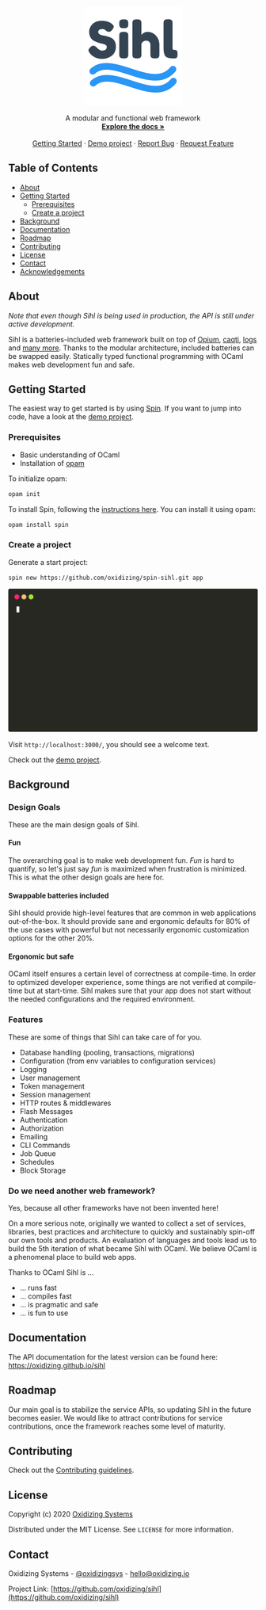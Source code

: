 <p align="center">
  <a href="https://github.com/oxidizing/sihl">
    <img src="images/logo.png" alt="Logo">
  </a>
  <p align="center">
    A modular and functional web framework
    <br />
    <a href="https://oxidizing.github.io/sihl">
    <strong>Explore the docs »</strong></a>
    <br />
    <br />
    <a href="https://github.com/oxidizing/sihl#getting-started">Getting Started</a>
    ·
    <a href="https://github.com/oxidizing/sihl-demo">Demo project</a>
    ·
    <a href="https://github.com/oxidizing/sihl/issues">Report Bug</a>
    ·
    <a href="https://github.com/oxidizing/sihl/issues">Request Feature</a>
  </p>
</p>

<!-- TABLE OF CONTENTS -->
## Table of Contents

* [About](#about)
* [Getting Started](#getting-started)
  * [Prerequisites](#prerequisites)
  * [Create a project](#create-a-project)
* [Background](#background)
* [Documentation](#documentation)
* [Roadmap](#roadmap)
* [Contributing](#contributing)
* [License](#license)
* [Contact](#contact)
* [Acknowledgements](#acknowledgements)

## About 

*Note that even though Sihl is being used in production, the API is still under active development.*

Sihl is a batteries-included web framework built on top of [Opium](https://github.com/rgrinberg/opium), [caqti](https://github.com/paurkedal/ocaml-caqti), [logs](https://erratique.ch/software/logs) and [many more](https://github.com/oxidizing/sihl/blob/master/dune-project). Thanks to the modular architecture, included batteries can be swapped easily. Statically typed functional programming with OCaml makes web development fun and safe.

## Getting Started

The easiest way to get started is by using [Spin](https://github.com/tmattio/spin). If you want to jump into code, have a look at the [demo project](https://github.com/oxidizing/sihl-demo).

### Prerequisites

* Basic understanding of OCaml 
* Installation of [opam](https://opam.ocaml.org/doc/Install.html)

To initialize opam:
```sh
opam init
```

To install Spin, following the [instructions here](https://github.com/tmattio/spin). You can install it using opam: 
```sh
opam install spin
```

### Create a project

Generate a start project:
```sh
spin new https://github.com/oxidizing/spin-sihl.git app
```

<p align="center">
  <a href="https://github.com/oxidizing/sihl">
    <img src="images/sihl-demo.svg" alt="Spin template for project generation.">
  </a>
</p>

Visit `http://localhost:3000/`, you should see a welcome text.

Check out the [demo project](https://github.com/oxidizing/sihl-demo). 

## Background

### Design Goals

These are the main design goals of Sihl.

#### Fun

The overarching goal is to make web development fun. *Fun* is hard to quantify, so let's just say *fun* is maximized when frustration is minimized. This is what the other design goals are here for.

#### Swappable batteries included

Sihl should provide high-level features that are common in web applications out-of-the-box. It should provide sane and ergonomic defaults for 80% of the use cases with powerful but not necessarily ergonomic customization options for the other 20%.

#### Ergonomic but safe

OCaml itself ensures a certain level of correctness at compile-time. In order to optimized developer experience, some things are not verified at compile-time but at start-time. Sihl makes sure that your app does not start without the needed configurations and the required environment.

### Features

These are some of things that Sihl can take care of for you.

- Database handling (pooling, transactions, migrations)
- Configuration (from env variables to configuration services)
- Logging
- User management
- Token management 
- Session management 
- HTTP routes & middlewares
- Flash Messages 
- Authentication
- Authorization
- Emailing
- CLI Commands
- Job Queue
- Schedules
- Block Storage

### Do we need another web framework?

Yes, because all other frameworks have not been invented here!

On a more serious note, originally we wanted to collect a set of services, libraries, best practices and architecture to quickly and sustainably spin-off our own tools and products. 
An evaluation of languages and tools lead us to build the 5th iteration of what became Sihl with OCaml. We believe OCaml is a phenomenal place to build web apps.

Thanks to OCaml Sihl is ...

* ... runs fast 
* ... compiles fast 
* ... is pragmatic and safe
* ... is fun to use

## Documentation

The API documentation for the latest version can be found here: https://oxidizing.github.io/sihl

## Roadmap

Our main goal is to stabilize the service APIs, so updating Sihl in the future becomes easier. We would like to attract contributions for service contributions, once the framework reaches some level of maturity.

## Contributing

Check out the [Contributing guidelines](/oxidizing/sihl/blob/master/docs/CONTRIBUTING.md).

## License

Copyright (c) 2020 [Oxidizing Systems](https://oxidizing.io/)

Distributed under the MIT License. See `LICENSE` for more information.

## Contact

Oxidizing Systems - [@oxidizingsys](https://twitter.com/oxidizingsys) - hello@oxidizing.io

Project Link: [https://github.com/oxidizing/sihl](https://github.com/oxidizing/sihl)
